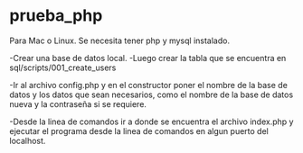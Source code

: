 # prueba_php

Para Mac o Linux.
Se necesita tener php y mysql instalado.

-Crear una base de datos local.
-Luego crear la tabla que se encuentra en sql/scripts/001_create_users

-Ir al archivo config.php y en el constructor poner el nombre de la base de datos y los datos que sean necesarios, como el nombre de la base de datos nueva y la contraseña si se requiere.

-Desde la linea de comandos ir a donde se encuentra el archivo index.php y ejecutar el programa desde la linea de comandos en algun puerto del localhost.
